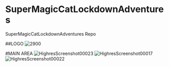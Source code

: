 # SuperMagicCatLockdownAdventures
SuperMagicCatLockdownAdventures Repo

##LOGO
![2900](https://user-images.githubusercontent.com/53401206/101795850-a04b5200-3b08-11eb-9e83-2425bda684de.png)


#MAIN AREA
![HighresScreenshot00023](https://user-images.githubusercontent.com/53401206/101795841-9b869e00-3b08-11eb-98a8-f5367db7d413.png)
![HighresScreenshot00017](https://user-images.githubusercontent.com/53401206/101795874-a6d9c980-3b08-11eb-8e7e-9ee094c6d47f.png)
![HighresScreenshot00022](https://user-images.githubusercontent.com/53401206/101795878-a80af680-3b08-11eb-9f75-c9e007a83461.png)
